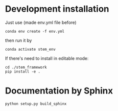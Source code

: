 
# Development installation

Just use (made env.yml file before)

```
conda env create -f env.yml
```

then run it  by 

```
conda activate stem_env
```

If there's need to  install in editable mode:

```
cd ./stem_framework
pip install -e .
```

# Documentation by Sphinx

```
python setup.py build_sphinx
```



